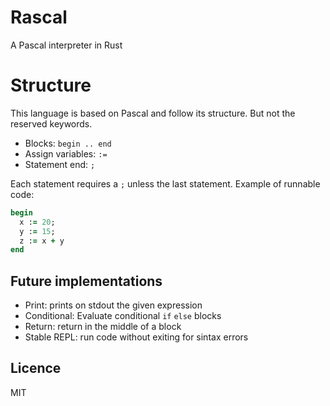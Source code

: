 # Rascal
A Pascal interpreter in Rust

# Structure
This language is based on Pascal and follow its structure. But not the reserved
keywords.

  * Blocks: `begin .. end`
  * Assign variables: `:=`
  * Statement end: `;`

Each statement requires a `;` unless the last statement. Example of runnable code:
```ruby
begin
  x := 20;
  y := 15;
  z := x + y
end
```

## Future implementations
  * Print: prints on stdout the given expression
  * Conditional: Evaluate conditional `if` `else` blocks
  * Return: return in the middle of a block
  * Stable REPL: run code without exiting for sintax errors

## Licence
MIT
